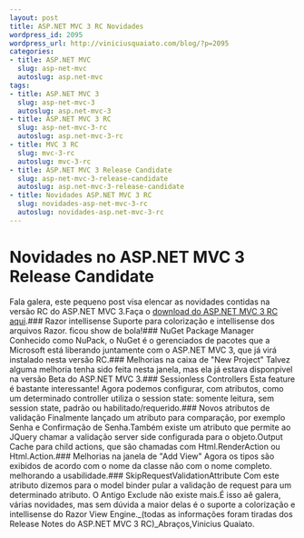 ```yaml
--- 
layout: post
title: ASP.NET MVC 3 RC Novidades
wordpress_id: 2095
wordpress_url: http://viniciusquaiato.com/blog/?p=2095
categories: 
- title: ASP.NET MVC
  slug: asp-net-mvc
  autoslug: asp.net-mvc
tags: 
- title: ASP.NET MVC 3
  slug: asp-net-mvc-3
  autoslug: asp.net-mvc-3
- title: ASP.NET MVC 3 RC
  slug: asp-net-mvc-3-rc
  autoslug: asp.net-mvc-3-rc
- title: MVC 3 RC
  slug: mvc-3-rc
  autoslug: mvc-3-rc
- title: ASP.NET MVC 3 Release Candidate
  slug: asp-net-mvc-3-release-candidate
  autoslug: asp.net-mvc-3-release-candidate
- title: Novidades ASP.NET MVC 3 RC
  slug: novidades-asp-net-mvc-3-rc
  autoslug: novidades-asp.net-mvc-3-rc
---
```

# Novidades no ASP.NET MVC 3 Release Candidate
Fala galera, este pequeno post visa elencar as novidades contidas na versão RC do ASP.NET MVC 3.Faça o [download do ASP.NET MVC 3 RC aqui](http://viniciusquaiato.com/blog/asp-net-mvc-3-rc-download/).### Razor intellisense
Suporte para colorização e intellisense dos arquivos Razor. ficou show de bola!### NuGet Package Manager
Conhecido como NuPack, o NuGet é o gerenciados de pacotes que a Microsoft está liberando juntamente com o ASP.NET MVC 3, que já virá instalado nesta versão RC.### Melhorias na caixa de "New Project"
Talvez alguma melhoria tenha sido feita nesta janela, mas ela já estava disponpivel na versão Beta do ASP.NET MVC 3.### Sessionless Controllers
Esta feature é bastante interessante! Agora podemos configurar, com atributos, como um determinado controller utiliza o session state: somente leitura, sem session state, padrão ou habilitado/requerido.### Novos atributos de validação
Finalmente lançado um atributo para comparação, por exemplo Senha e Confirmação de Senha.Também existe um atributo que permite ao JQuery chamar a validação server side configurada para o objeto.Output Cache para child actions, que são chamadas com Html.RenderAction ou Html.Action.### Melhorias na janela de "Add View"
Agora os tipos são exibidos de acordo com o nome da classe não com o nome completo. melhorando a usabilidade.### SkipRequestValidationAttribute
Com este atributo dizemos para o model binder pular a validação de request para um determinado atributo. O Antigo Exclude não existe mais.É isso aê galera, várias novidades, mas sem dúvida a maior delas é o suporte a colorização e intellisense do Razor View Engine._(todas as informações foram tiradas dos Release Notes do ASP.NET MVC 3 RC)_Abraços,Vinicius Quaiato.
